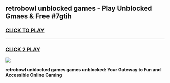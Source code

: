
## retrobowl unblocked games - Play Unblocked Gmaes & Free #7gtih
<h3>
<a href="https://news.freeplayer.one?title=retrobowl_unblocked_games&ref=03M">CLICK TO PLAY</a></h3>
<hr>

<h3>
<a href="https://news.freeplayer.one?title=retrobowl_unblocked_games&ref=03M">CLICK 2 PLAY</a>
  
</h3>

<a href="https://news.freeplayer.one?title=retrobowl_unblocked_games&ref=03M"><img src="https://clearcache.store/games.png"></a>


**retrobowl unblocked games games unblocked: Your Gateway to Fun and Accessible Online Gaming**
